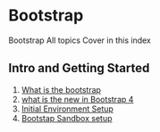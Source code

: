 # Bootstrap 
 Bootstrap All topics Cover in this index
 
 <h2>Intro and Getting Started</h2>
<ol>
  <li><a href="javascript:;" title="What is the bootstrap">What is the bootstrap</a></li>
  <li><a href="javascript:;" title="JavaScript before React">what is the new in Bootstrap 4</a></li>
  <li><a href="javascript:;" title="Initial Environment Setup">Initial Environment Setup</a></li>
  <li><a href="javascript:;" title="Bootstap Sandbox setup">Bootstap Sandbox setup</a></li>  
</ol>

